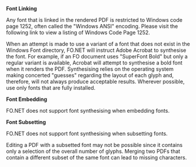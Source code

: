 **Font Linking**

Any font that is linked in the rendered PDF is restricted to Windows code page 1252, often called the "Windows ANSI" encoding.  Please visit the following link to view a listing of Windows Code Page 1252. 

When an attempt is made to use a variant of a font that does not exist in the Windows Font directory, FO.NET will instruct Adobe Acrobat to synthesise the font.  For example, if an FO document uses "SuperFont Bold" but only a regular variant is available, Acrobat will attempt to synthesise a bold font when it renders the PDF.  Synthesising relies on the operating system making concerted "guesses" regarding the layout of each glyph and, therefore, will not always produce acceptable results.  Wherever possible, use only fonts that are fully installed.

**Font Embedding**

FO.NET does not support font synthesising when embedding fonts. 

**Font Subsetting**

FO.NET does not support font synthesising when subsetting fonts.

Editing a PDF with a subsetted font may not be possible since it contains only a selection of the overall number of glyphs. Merging two PDFs that contain a different subset of the same font can lead to missing characters. 